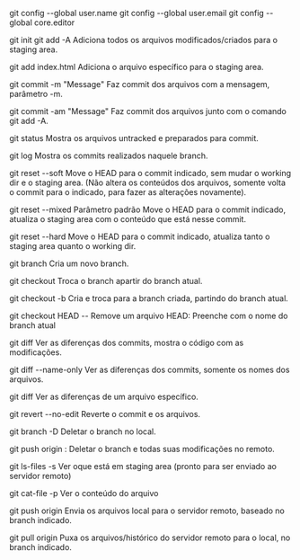 git config --global user.name <nome>
git config --global user.email <email>
git config --global core.editor <vscode>

git init
git add -A
Adiciona todos os arquivos modificados/criados para o staging area.

git add index.html
Adiciona o arquivo específico para o staging area.

git commit -m "Message"
Faz commit dos arquivos com a mensagem, parâmetro -m.

git commit -am "Message"
Faz commit dos arquivos junto com o comando git add -A.

git status
Mostra os arquivos untracked e preparados para commit.

git log
Mostra os commits realizados naquele branch.

git reset --soft <codigo commit>
Move o HEAD para o commit indicado, sem mudar o working dir e o staging area. (Não altera os conteúdos dos arquivos, somente volta o commit para o indicado, para fazer as alterações novamente).

git reset --mixed <codigo commit>
Parâmetro padrão
Move o HEAD para o commit indicado, atualiza o staging area com o conteúdo que está nesse commit.

git reset --hard <codigo commit>
Move o HEAD para o commit indicado, atualiza tanto o staging area quanto o working dir.

git branch <nome>
Cria um novo branch.

git checkout <nome>
Troca o branch apartir do branch atual.

git checkout -b <nome>
Cria e troca para a branch criada, partindo do branch atual.

git checkout HEAD -- <nome do arquivo>
Remove um arquivo
HEAD: Preenche com o nome do branch atual

git diff
Ver as diferenças dos commits, mostra o código com as modificações.

git diff --name-only
Ver as diferenças dos commits, somente os nomes dos arquivos.

git diff <arquivo>
Ver as diferenças de um arquivo específico.

git revert --no-edit <codigo commit a ser revertido>
Reverte o commit e os arquivos.

git branch -D <nome do branch>
Deletar o branch no local.

git push origin :<nome>
Deletar o branch e todas suas modificações no remoto.

git ls-files -s
Ver oque está em staging area (pronto para ser enviado ao servidor remoto)

git cat-file -p <hash do arquivo>
Ver o conteúdo do arquivo

git push origin <branch>
Envia os arquivos local para o servidor remoto, baseado no branch indicado.

git pull origin <branch>
Puxa os arquivos/histórico do servidor remoto para o local, no branch indicado.